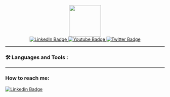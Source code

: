 <div id="header" align="center">
  <img src="https://media.giphy.com/media/M9gbBd9nbErSS/source.gif" width="100"/>
  <div id="badges">
    <a href="your-linkedin-URL">
      <img src="https://img.shields.io/badge/LinkedIn-blue?style=for-the-badge&logo=linkedin&logoColor=white" alt="LinkedIn Badge"/>
    </a>
    <a href="your-youtube-URL">
      <img src="https://img.shields.io/badge/YouTube-red?style=for-the-badge&logo=youtube&logoColor=white" alt="Youtube Badge"/>
    </a>
    <a href="your-twitter-URL">
      <img src="https://img.shields.io/badge/Twitter-blue?style=for-the-badge&logo=twitter&logoColor=white" alt="Twitter Badge"/>
    </a>
  </div>
</div>

---

### :hammer_and_wrench: Languages and Tools :

<!-- Add images representing technologies and skills you hold -->

---

### How to reach me:

[![Linkedin Badge](https://img.shields.io/badge/-kakbar-blue?style=flat&logo=Linkedin&logoColor=white)](your-linkedin-url)

<!-- Add other links where people can reach out to you -->
